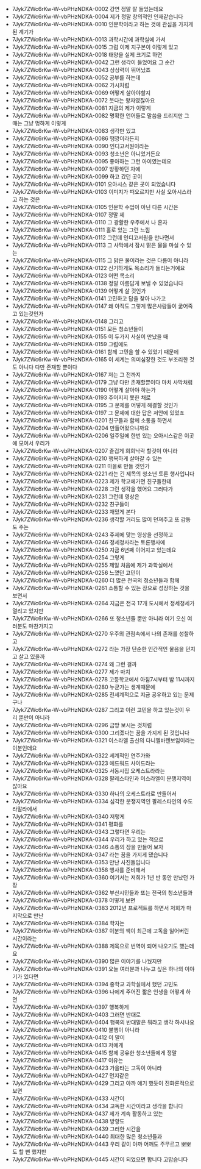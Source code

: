- 7Jyk7ZWc6rKw-W-vbPHzNDKA-0002 강연 정말 잘 들었는데요
- 7Jyk7ZWc6rKw-W-vbPHzNDKA-0004 제가 정말 창의적인 인재같습니다
- 7Jyk7ZWc6rKw-W-vbPHzNDKA-0010 인문학이라고 하는 것에 관심을 가지게 된 계기가
- 7Jyk7ZWc6rKw-W-vbPHzNDKA-0013 과학시간에 과학실에 가서
- 7Jyk7ZWc6rKw-W-vbPHzNDKA-0015 그럼 이제 지구본이 이렇게 있고
- 7Jyk7ZWc6rKw-W-vbPHzNDKA-0018 태양을 실제 크기로 하면
- 7Jyk7ZWc6rKw-W-vbPHzNDKA-0042 그런 생각이 들었어요 그 순간
- 7Jyk7ZWc6rKw-W-vbPHzNDKA-0043 상상력이 뛰어났죠
- 7Jyk7ZWc6rKw-W-vbPHzNDKA-0052 공부를 하는데
- 7Jyk7ZWc6rKw-W-vbPHzNDKA-0062 가시처럼
- 7Jyk7ZWc6rKw-W-vbPHzNDKA-0069 어떻게 살아야할지
- 7Jyk7ZWc6rKw-W-vbPHzNDKA-0072 붓다는 왕자였잖아요
- 7Jyk7ZWc6rKw-W-vbPHzNDKA-0081 지금의 제가 이렇게
- 7Jyk7ZWc6rKw-W-vbPHzNDKA-0082 명확한 언어들로 말씀을 드리지만 그 때는 그냥 멍하게 이렇게
- 7Jyk7ZWc6rKw-W-vbPHzNDKA-0083 생각만 있고
- 7Jyk7ZWc6rKw-W-vbPHzNDKA-0086 땡깡이라든지
- 7Jyk7ZWc6rKw-W-vbPHzNDKA-0090 인디고서원이라는
- 7Jyk7ZWc6rKw-W-vbPHzNDKA-0093 청소년은 아니었거든요
- 7Jyk7ZWc6rKw-W-vbPHzNDKA-0095 좋아하는 그런 아이였는데요
- 7Jyk7ZWc6rKw-W-vbPHzNDKA-0097 방황하던 차에
- 7Jyk7ZWc6rKw-W-vbPHzNDKA-0099 하고 갔던 곳이
- 7Jyk7ZWc6rKw-W-vbPHzNDKA-0101 오아시스 같은 곳이 되었습니다
- 7Jyk7ZWc6rKw-W-vbPHzNDKA-0103 이미지가 떠오르지만 사실 오아시스라고 하는 것은
- 7Jyk7ZWc6rKw-W-vbPHzNDKA-0105 인문학 수업이 아닌 다른 시간은
- 7Jyk7ZWc6rKw-W-vbPHzNDKA-0107 정말 제
- 7Jyk7ZWc6rKw-W-vbPHzNDKA-0110 그 광활한 우주에서 나 혼자
- 7Jyk7ZWc6rKw-W-vbPHzNDKA-0111 홀로 있는 그런 느낌
- 7Jyk7ZWc6rKw-W-vbPHzNDKA-0112 그런데 인디고서원을 만나면서
- 7Jyk7ZWc6rKw-W-vbPHzNDKA-0113 그 사막에서 잠시 맑은 물을 마실 수 있는
- 7Jyk7ZWc6rKw-W-vbPHzNDKA-0115 그 맑은 물이라는 것은 다름이 아니라
- 7Jyk7ZWc6rKw-W-vbPHzNDKA-0122 신기하게도 목소리가 들리는거예요
- 7Jyk7ZWc6rKw-W-vbPHzNDKA-0123 어떤 목소리
- 7Jyk7ZWc6rKw-W-vbPHzNDKA-0138 정말 아름답게 보낼 수 있었습니다
- 7Jyk7ZWc6rKw-W-vbPHzNDKA-0139 어떻게 살 것인가
- 7Jyk7ZWc6rKw-W-vbPHzNDKA-0141 고민하고 답을 찾아 나가고
- 7Jyk7ZWc6rKw-W-vbPHzNDKA-0147 왜 아직도 그렇게 많은사람들이 굶어죽고 있는것인가
- 7Jyk7ZWc6rKw-W-vbPHzNDKA-0148 그리고
- 7Jyk7ZWc6rKw-W-vbPHzNDKA-0151 모든 청소년들이
- 7Jyk7ZWc6rKw-W-vbPHzNDKA-0155 이 두가지 사실이 만났을 때
- 7Jyk7ZWc6rKw-W-vbPHzNDKA-0159 그럼에도
- 7Jyk7ZWc6rKw-W-vbPHzNDKA-0161 함께 고민을 할 수 있었기 때문에
- 7Jyk7ZWc6rKw-W-vbPHzNDKA-0165 이 세계는 의미심장한 것도 부조리한 것도 아니다 다만 존재할 뿐이다
- 7Jyk7ZWc6rKw-W-vbPHzNDKA-0167 저는 그 전까지
- 7Jyk7ZWc6rKw-W-vbPHzNDKA-0179 그냥 다만 존재할뿐이다 마치 사막처럼
- 7Jyk7ZWc6rKw-W-vbPHzNDKA-0190 어떻게 살아야 하는가
- 7Jyk7ZWc6rKw-W-vbPHzNDKA-0193 주어지지 못한 채로
- 7Jyk7ZWc6rKw-W-vbPHzNDKA-0195 그 문제를 어떻게 해결할 것인가
- 7Jyk7ZWc6rKw-W-vbPHzNDKA-0197 그 문제에 대한 답은 저안에 있었죠
- 7Jyk7ZWc6rKw-W-vbPHzNDKA-0201 친구들과 함께 소통을 하면서
- 7Jyk7ZWc6rKw-W-vbPHzNDKA-0204 만들어왔으니까요
- 7Jyk7ZWc6rKw-W-vbPHzNDKA-0206 일주일에 한번 있는 오아시스같은 이곳에 모여서 우리가
- 7Jyk7ZWc6rKw-W-vbPHzNDKA-0207 즐겁게 희희낙락 할것이 아니라
- 7Jyk7ZWc6rKw-W-vbPHzNDKA-0210 행복하게 살아갈 수 있는
- 7Jyk7ZWc6rKw-W-vbPHzNDKA-0211 마을로 만들 것인가
- 7Jyk7ZWc6rKw-W-vbPHzNDKA-0221 라는 긴 제목의 청소년 토론 행사입니다
- 7Jyk7ZWc6rKw-W-vbPHzNDKA-0223 제가 학교에가면 친구들한테
- 7Jyk7ZWc6rKw-W-vbPHzNDKA-0228 그런 생각을 했어요 그러다가
- 7Jyk7ZWc6rKw-W-vbPHzNDKA-0231 그런데 영상은
- 7Jyk7ZWc6rKw-W-vbPHzNDKA-0232 친구들이
- 7Jyk7ZWc6rKw-W-vbPHzNDKA-0233 재밌게 본다
- 7Jyk7ZWc6rKw-W-vbPHzNDKA-0236 생각할 거리도 많이 던져주고 또 감동도 주는
- 7Jyk7ZWc6rKw-W-vbPHzNDKA-0243 주제에 맞는 영상을 선정하고
- 7Jyk7ZWc6rKw-W-vbPHzNDKA-0246 정세청사라는 토론행사에
- 7Jyk7ZWc6rKw-W-vbPHzNDKA-0250 지금 6년째 이어지고 있는데요
- 7Jyk7ZWc6rKw-W-vbPHzNDKA-0254 그렇게
- 7Jyk7ZWc6rKw-W-vbPHzNDKA-0255 제일 처음에 제가 과학실에서
- 7Jyk7ZWc6rKw-W-vbPHzNDKA-0256 느꼈던 고민이
- 7Jyk7ZWc6rKw-W-vbPHzNDKA-0260 더 많은 전국의 청소년들과 함께
- 7Jyk7ZWc6rKw-W-vbPHzNDKA-0261 소통할 수 있는 장으로 성장하는 것을 보면서
- 7Jyk7ZWc6rKw-W-vbPHzNDKA-0264 지금은 전국 17개 도시에서 정세청세가 열리고 있지만
- 7Jyk7ZWc6rKw-W-vbPHzNDKA-0266 또 청소년들 뿐만 아니라 여기 오신 여러분도 마찬가지고
- 7Jyk7ZWc6rKw-W-vbPHzNDKA-0270 우주의 관점속에서 나의 존재를 성찰하고
- 7Jyk7ZWc6rKw-W-vbPHzNDKA-0272 라는 가장 단순한 인간적인 물음을 던지고 살고 있을까
- 7Jyk7ZWc6rKw-W-vbPHzNDKA-0274 왜 그런 걸까
- 7Jyk7ZWc6rKw-W-vbPHzNDKA-0277 제가 마치
- 7Jyk7ZWc6rKw-W-vbPHzNDKA-0278 고등학교에서 아침7시부터 밤 11시까지
- 7Jyk7ZWc6rKw-W-vbPHzNDKA-0280 누군가는 생계때문에
- 7Jyk7ZWc6rKw-W-vbPHzNDKA-0285 전세계적으로 지금 공유하고 있는 문제구나
- 7Jyk7ZWc6rKw-W-vbPHzNDKA-0287 그리고 이런 고민을 하고 있는것이 우리 뿐만이 아니라
- 7Jyk7ZWc6rKw-W-vbPHzNDKA-0296 금방 보시는 것처럼
- 7Jyk7ZWc6rKw-W-vbPHzNDKA-0300 그리겠다는 꿈을 가지게 된 것입니다
- 7Jyk7ZWc6rKw-W-vbPHzNDKA-0321 이스라엘 출신의 다니엘바렌보임이라는 이분인데요
- 7Jyk7ZWc6rKw-W-vbPHzNDKA-0322 세계적인 연주가와
- 7Jyk7ZWc6rKw-W-vbPHzNDKA-0323 에드워드 사이드라는
- 7Jyk7ZWc6rKw-W-vbPHzNDKA-0325 서동시집 오케스트라라는
- 7Jyk7ZWc6rKw-W-vbPHzNDKA-0328 팔레스타인과 이스라엘이 분쟁지역이잖아요
- 7Jyk7ZWc6rKw-W-vbPHzNDKA-0330 하나의 오케스트라로 만들어서
- 7Jyk7ZWc6rKw-W-vbPHzNDKA-0334 심각한 분쟁지역인 팔레스타인의 수도 라말라에서
- 7Jyk7ZWc6rKw-W-vbPHzNDKA-0340 저렇게
- 7Jyk7ZWc6rKw-W-vbPHzNDKA-0341 평화를
- 7Jyk7ZWc6rKw-W-vbPHzNDKA-0343 그렇다면 우리는
- 7Jyk7ZWc6rKw-W-vbPHzNDKA-0344 우리가 하고 있는 책으로
- 7Jyk7ZWc6rKw-W-vbPHzNDKA-0346 소통의 장을 만들어 보자
- 7Jyk7ZWc6rKw-W-vbPHzNDKA-0347 라는 꿈을 가지게 됐습니다
- 7Jyk7ZWc6rKw-W-vbPHzNDKA-0353 만난 사진들입니다
- 7Jyk7ZWc6rKw-W-vbPHzNDKA-0358 행사를 준비해서
- 7Jyk7ZWc6rKw-W-vbPHzNDKA-0360 여기서는 저희가 1년 반 동안 만났던 가장
- 7Jyk7ZWc6rKw-W-vbPHzNDKA-0362 부산시민들과 또는 전국의 청소년들과
- 7Jyk7ZWc6rKw-W-vbPHzNDKA-0378 어떻게 보면
- 7Jyk7ZWc6rKw-W-vbPHzNDKA-0383 2012년 프로젝트를 하면서 저희가 마지막으로 만난
- 7Jyk7ZWc6rKw-W-vbPHzNDKA-0384 학자는
- 7Jyk7ZWc6rKw-W-vbPHzNDKA-0387 이분의 책이 최근에 고독을 잃어버린 시간이라는
- 7Jyk7ZWc6rKw-W-vbPHzNDKA-0388 제목으로 번역이 되어 나오기도 했는데요
- 7Jyk7ZWc6rKw-W-vbPHzNDKA-0390 많은 이야기를 나눴지만
- 7Jyk7ZWc6rKw-W-vbPHzNDKA-0391 오늘 여러분과 나누고 싶은 하나의 이야기가 있다면
- 7Jyk7ZWc6rKw-W-vbPHzNDKA-0394 중학교 과학실에서 했던 고민도
- 7Jyk7ZWc6rKw-W-vbPHzNDKA-0396 나에게 주어진 짧은 인생을 어떻게 하면
- 7Jyk7ZWc6rKw-W-vbPHzNDKA-0397 행복하게
- 7Jyk7ZWc6rKw-W-vbPHzNDKA-0403 그러면 반대로
- 7Jyk7ZWc6rKw-W-vbPHzNDKA-0404 행복의 반대말은 뭐라고 생각 하시나요
- 7Jyk7ZWc6rKw-W-vbPHzNDKA-0410 불행이 아니라
- 7Jyk7ZWc6rKw-W-vbPHzNDKA-0412 이 말이
- 7Jyk7ZWc6rKw-W-vbPHzNDKA-0413 저에게
- 7Jyk7ZWc6rKw-W-vbPHzNDKA-0415 함께 공유한 청소년들에게 정말
- 7Jyk7ZWc6rKw-W-vbPHzNDKA-0417 이유는
- 7Jyk7ZWc6rKw-W-vbPHzNDKA-0423 가을타는 고독이 아니라
- 7Jyk7ZWc6rKw-W-vbPHzNDKA-0427 먼지같은
- 7Jyk7ZWc6rKw-W-vbPHzNDKA-0429 그리고 아까 얘기 했듯이 진화론적으로 보면
- 7Jyk7ZWc6rKw-W-vbPHzNDKA-0433 시간이
- 7Jyk7ZWc6rKw-W-vbPHzNDKA-0434 고독한 시간이라고 생각을 합니다
- 7Jyk7ZWc6rKw-W-vbPHzNDKA-0437 제가 계속 활동하고 있는
- 7Jyk7ZWc6rKw-W-vbPHzNDKA-0438 방향도
- 7Jyk7ZWc6rKw-W-vbPHzNDKA-0439 그러한 시간을
- 7Jyk7ZWc6rKw-W-vbPHzNDKA-0440 최대한 많은 청소년들과
- 7Jyk7ZWc6rKw-W-vbPHzNDKA-0443 우리 같이 아까 어깨도 주무르고 뽀뽀도 할 뻔 했지만
- 7Jyk7ZWc6rKw-W-vbPHzNDKA-0445 시간이 되었으면 합니다 고맙습니다
